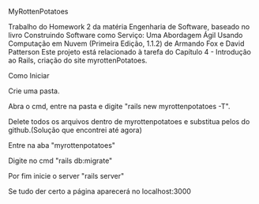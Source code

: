 MyRottenPotatoes

Trabalho do Homework 2 da matéria Engenharia de Software, baseado no livro Construindo Software como Serviço: Uma Abordagem Ágil Usando Computação em Nuvem (Primeira Edição, 1.1.2) de Armando Fox e David Patterson
Este projeto está relacionado à tarefa do Capítulo 4 - Introdução ao Rails, criação do site myrottenPotatoes.


Como Iniciar

Crie uma pasta.

Abra o cmd, entre na pasta e digite "rails new myrottenpotatoes -T".

Delete todos os arquivos dentro de myrottenpotatoes e substitua pelos do github.(Solução que encontrei até agora)

Entre na aba "myrottenpotatoes"

Digite no cmd "rails db:migrate"

Por fim inicie o server "rails server"

Se tudo der certo a página aparecerá no localhost:3000
